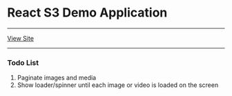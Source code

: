 # React S3 Demo Application
---

[View Site](https://willowy-granita-33176a.netlify.app/)

---

### Todo List
1. Paginate images and media
2. Show loader/spinner until each image or video is loaded on the screen
